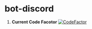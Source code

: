 # bot-discord

1. **Current Code Facotor**
[![CodeFactor](https://www.codefactor.io/repository/github/71-group/bot-discord/badge)](https://www.codefactor.io/repository/github/71-group/bot-discord)
